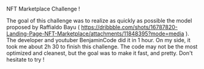 NFT Marketplace Challenge !

The goal of this challenge was to realize as quickly as possible the model proposed by Raffialdo Bayu ( https://dribbble.com/shots/16787820-Landing-Page-NFT-Marketplace/attachments/11848395?mode=media ).
The developer and youtuber BenjaminCode did it in 1 hour. On my side, it took me about 2h 30 to finish this challenge.
The code may not be the most optimized and cleanest, but the goal was to make it fast, and pretty.
Don't hesitate to try !
